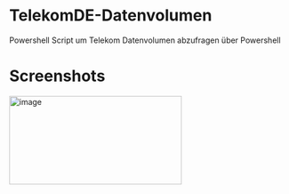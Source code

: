 # TelekomDE-Datenvolumen
Powershell Script um Telekom Datenvolumen abzufragen über Powershell

# Screenshots
<img width="310" height="159" alt="image" src="https://github.com/user-attachments/assets/856a471c-698b-4ff8-81ff-73d6849b80b9" />
